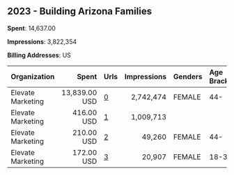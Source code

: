 ## 2023 - Building Arizona Families 
**Spent**: 14,637.00

**Impressions**: 3,822,354

**Billing Addresses**: US

|Organization|Spent|Urls|Impressions|Genders|Age Brackets|Country Codes|
|:---|---:|:---|---:|:---|:---|:---|
|Elevate Marketing|13,839.00 USD|[0](https://www.snap.com/political-ads/asset/3f926196639c1efeb12ccece952006f6dd90889a387af59d9704318c83cbf978?mediaType=mp4)|2,742,474|FEMALE|44-|united states|
|Elevate Marketing|416.00 USD|[1](https://www.snap.com/political-ads/asset/ac22e0badd555ac95c9b22643e4414e28d2c10e94733edb3880c9243c17ffe2f?mediaType=png)|1,009,713|||united states|
|Elevate Marketing|210.00 USD|[2](https://www.snap.com/political-ads/asset/3f926196639c1efeb12ccece952006f6dd90889a387af59d9704318c83cbf978?mediaType=mp4)|49,260|FEMALE|44-|united states|
|Elevate Marketing|172.00 USD|[3](https://www.snap.com/political-ads/asset/ac22e0badd555ac95c9b22643e4414e28d2c10e94733edb3880c9243c17ffe2f?mediaType=png)|20,907|FEMALE|18-34|united states|

